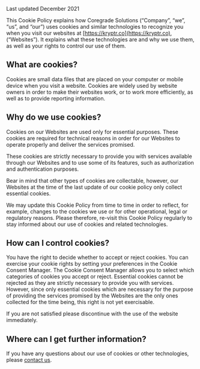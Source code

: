 Last updated December 2021

This Cookie Policy explains how Coregrade Solutions (“Company”, “we”, “us”, and “our”) uses cookies and similar technologies to recognize you when you visit our websites at [https://kryptr.co](https://kryptr.co), (“Websites”). It explains what these technologies are and why we use them, as well as your rights to control our use of them.

What are cookies?
-----------------

Cookies are small data files that are placed on your computer or mobile device when you visit a website. Cookies are widely used by website owners in order to make their websites work, or to work more efficiently, as well as to provide reporting information.

Why do we use cookies?
----------------------

Cookies on our Websites are used only for essential purposes. These cookies are required for technical reasons in order for our Websites to operate properly and deliver the services promised.

These cookies are strictly necessary to provide you with services available through our Websites and to use some of its features, such as authorization and authentication purposes.

Bear in mind that other types of cookies are collectable, however, our Websites at the time of the last update of our cookie policy only collect essential cookies.

We may update this Cookie Policy from time to time in order to reflect, for example, changes to the cookies we use or for other operational, legal or regulatory reasons. Please therefore, re-visit this Cookie Policy regularly to stay informed about our use of cookies and related technologies.

How can I control cookies?
--------------------------

You have the right to decide whether to accept or reject cookies. You can exercise your cookie rights by setting your preferences in the Cookie Consent Manager. The Cookie Consent Manager allows you to select which categories of cookies you accept or reject. Essential cookies cannot be rejected as they are strictly necessary to provide you with services. However, since only essential cookies which are necessary for the purpose of providing the services promised by the Websites are the only ones collected for the time being, this right is not yet exercisable.

If you are not satisfied please discontinue with the use of the website immediately.

Where can I get further information?
------------------------------------

If you have any questions about our use of cookies or other technologies, please [contact us](/contact).